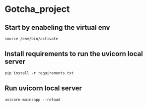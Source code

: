 # Gotcha_project

## Start by enabeling the virtual env
```
source /env/bin/activate
```
## Install requirements to run the uvicorn local server
```
pip install -r requirements.txt

```
## Run uvicorn local server
```
uvicorn main:app --reload

```

